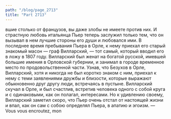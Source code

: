 ```yaml
---
path: "/blog/page_2713"
title: "Part 2713"
---
```


вшие столько от французов, вы даже злобы не имеете против них.
И страстную любовь итальянца Пьер теперь заслужил только тем, что он вызывал в нем лучшие стороны его души и любовался ими.
В последнее время пребывания Пьера в Орле, к нему приехал его старый знакомый масон — граф Вилларский, — тот самый, который вводил его в ложу в 1807 году. Вилларский был женат на богатой русской, имевшей большие имения в Орловской губернии, и занимал в городе временное место по продовольственной части.
Узнав, что Безухов в Орле, Вилларский, хотя и никогда не был коротко знаком с ним, приехал к нему с теми заявлениями дружбы и близости, которые выражают обыкновенно друг другу люди, встречаясь в пустыне. Вилларский скучал в Орле, и был счастлив, встретив человека одного с собой круга и с одинаковыми, как он полагал, интересами.
Но к удивлению своему, Вилларский заметил скоро, что Пьер очень отстал от настоящей жизни и впал, как он сам с собою определял Пьера, в апатию и эгоизм.
— Vous vous encroutez, mon
